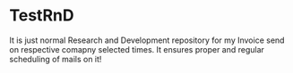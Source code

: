 # TestRnD
It is just normal Research and Development repository for my Invoice send on respective comapny selected times.
It ensures proper and regular scheduling of mails on it!
